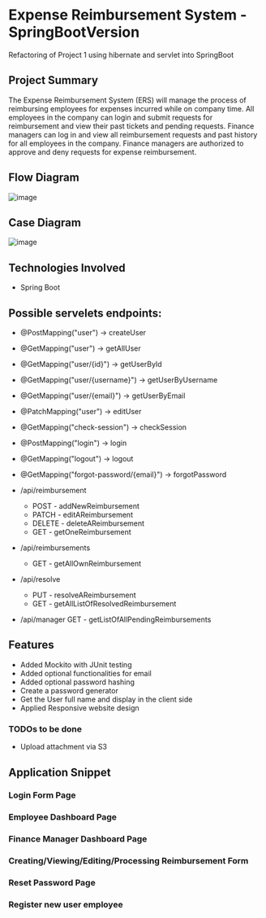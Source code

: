 # Expense Reimbursement System - SpringBootVersion
Refactoring of Project 1 using hibernate and servlet into SpringBoot

## Project Summary
The Expense Reimbursement System (ERS) will manage the process of reimbursing employees for expenses incurred while on company time. All employees in the
company can login and submit requests for reimbursement and view their past tickets and pending requests. Finance managers can log in and view all reimbursement
requests and past history for all employees in the company. Finance managers are authorized to approve and deny requests for expense reimbursement.

## Flow Diagram

![image](https://user-images.githubusercontent.com/65931708/132281265-e071a15a-d745-41d5-9af5-b10f4254ea61.png)

## Case Diagram

![image](https://user-images.githubusercontent.com/65931708/132281360-08a01b6a-772c-44c2-8326-3d191696f9a3.png)

## Technologies Involved
- Spring Boot


## Possible servelets endpoints:
- @PostMapping("user")                    -> createUser
- @GetMapping("user")                     -> getAllUser
- @GetMapping("user/{id}")                -> getUserById
- @GetMapping("user/{username}")          -> getUserByUsername
- @GetMapping("user/{email}")             -> getUserByEmail
- @PatchMapping("user")                   -> editUser
- @GetMapping("check-session")            -> checkSession
- @PostMapping("login")                   -> login
- @GetMapping("logout")                   -> logout
- @GetMapping("forgot-password/{email}")  -> forgotPassword


- /api/reimbursement
   - POST - addNewReimbursement
   - PATCH - editAReimbursement
   - DELETE - deleteAReimbursement
   - GET - getOneReimbursement
- /api/reimbursements
   - GET - getAllOwnReimbursement
- /api/resolve
    - PUT - resolveAReimbursement
    - GET - getAllListOfResolvedReimbursement
- /api/manager
    GET - getListOfAllPendingReimbursements  

## Features

- Added Mockito with JUnit testing 
- Added optional functionalities for email
- Added optional password hashing
- Create a password generator
- Get the User full name and display in the client side
- Applied Responsive website design

### TODOs to be done
- Upload attachment via S3

## Application Snippet
### Login Form Page


### Employee Dashboard Page


### Finance Manager Dashboard Page


### Creating/Viewing/Editing/Processing Reimbursement Form


### Reset Password Page


### Register new user employee

